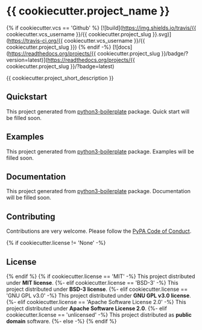 # {{ cookiecutter.project_name }}

{% if cookiecutter.vcs == 'Github' %}
[![build](https://img.shields.io/travis/{{ cookiecutter.vcs_username }}/{{ cookiecutter.project_slug }}.svg)](https://travis-ci.org/{{ cookiecutter.vcs_username }}/{{ cookiecutter.project_slug }})
{% endif -%}
[![docs](https://readthedocs.org/projects/{{ cookiecutter.project_slug }}/badge/?version=latest)](https://readthedocs.org/projects/{{ cookiecutter.project_slug }}/?badge=latest)

{{ cookiecutter.project_short_description }}

## Quickstart

This project generated from [python3-boilerplate](https://github.com/insspb/py3-bp) package.
Quick start will be filled soon.

## Examples

This project generated from [python3-boilerplate](https://github.com/insspb/py3-bp) package.
Examples will be filled soon.

## Documentation

This project generated from [python3-boilerplate](https://github.com/insspb/py3-bp) package.
Documentation will be filled soon.

## Contributing

Contributions are very welcome. Please follow the [PyPA Code of Conduct](https://www.pypa.io/en/latest/code-of-conduct/).

{% if cookiecutter.license != 'None' -%}
## License
{% endif %}
{% if cookiecutter.license == 'MIT' -%}
This project distributed under **MIT license**.
{%- elif cookiecutter.license == 'BSD-3' -%}
This project distributed under **BSD-3 license**.
{%- elif cookiecutter.license == 'GNU GPL v3.0' -%}
This project distributed under **GNU GPL v3.0 license**.
{%- elif cookiecutter.license == 'Apache Software License 2.0' -%}
This project distributed under **Apache Software License 2.0**.
{%- elif cookiecutter.license == 'unlicensed' -%}
This project distributed as **public domain** software.
{%- else -%}
{% endif %}
